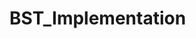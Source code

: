 # BST_Implementation

<!-- NOTE: This is a Binary Search Tree data structure implementation. The implementation uses two classes.
First one is TreeNode and second is a BinarySearchTree(BST). TreeNode class initialize a node with two children
and a reference to the parent node. It also contains some helper methods. The BST class implements insert, remove
and traverse methods as well as methods to find min and max vals in the tree.  -->
